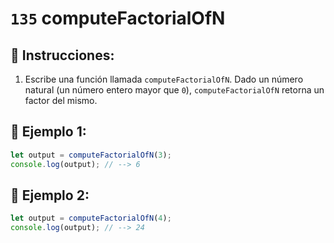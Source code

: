 # `135` computeFactorialOfN

## 📝 Instrucciones:

1. Escribe una función llamada `computeFactorialOfN`. Dado un número natural (un número entero mayor que `0`), `computeFactorialOfN` retorna un factor del mismo.

## 📎 Ejemplo 1:

```js
let output = computeFactorialOfN(3);
console.log(output); // --> 6
```

## 📎 Ejemplo 2:

```js
let output = computeFactorialOfN(4);
console.log(output); // --> 24
```
